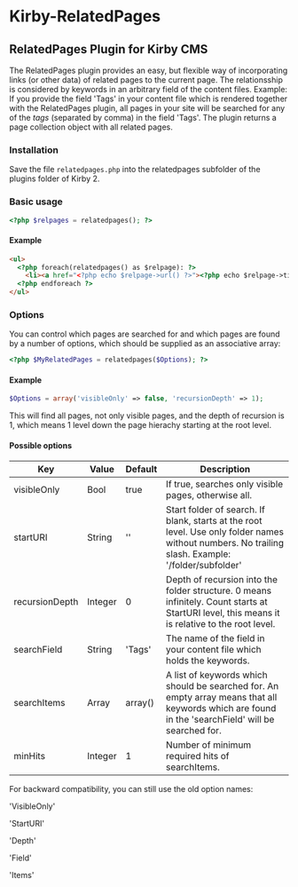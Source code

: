 Kirby-RelatedPages
==================

## RelatedPages Plugin for Kirby CMS

The RelatedPages plugin provides an easy, but flexible way of incorporating links (or other data) of related pages to the current page. The relationsship is considered by keywords in an arbitrary field of the content files. Example: If you provide the field 'Tags' in your content file which is rendered together with the RelatedPages plugin, all pages in your site will be searched for any of the *tags* (separated by comma) in the field 'Tags'. The plugin returns a page collection object with all related pages.

### Installation

Save the file `relatedpages.php` into the relatedpages subfolder of the plugins folder of Kirby 2.

### Basic usage

```php
<?php $relpages = relatedpages(); ?>
```
#### Example

```html
<ul>
  <?php foreach(relatedpages() as $relpage): ?>
    <li><a href="<?php echo $relpage->url() ?>"><?php echo $relpage->title() ?></a></li>
  <?php endforeach ?>
</ul>
```
 
### Options

You can control which pages are searched for and which pages are found by a number of options, which should be supplied as an associative array:

```php
<?php $MyRelatedPages = relatedpages($Options); ?>
```

#### Example

```php
$Options = array('visibleOnly' => false, 'recursionDepth' => 1);
```

This will find all pages, not only visible pages, and the depth of recursion is 1, which means 1 level down the page hierachy starting at the root level.

#### Possible options

| Key            | Value   | Default | Description |
|----------------|---------|---------|-------------|
| visibleOnly    | Bool    | true    | If true, searches only visible pages, otherwise all. |
| startURI       | String  | ''      | Start folder of search. If blank, starts at the root level. Use only folder names without numbers. No trailing slash. Example: '/folder/subfolder' |
| recursionDepth | Integer | 0       | Depth of recursion into the folder structure. 0 means infinitely. Count starts at StartURI level, this means it is relative to the root level. |
| searchField    | String  | 'Tags'  | The name of the field in your content file which holds the keywords. |
| searchItems    | Array   | array() | A list of keywords which should be searched for. An empty array means that all keywords which are found in the 'searchField' will be searched for. |
| minHits        | Integer | 1       | Number of minimum required hits of searchItems.

For backward compatibility, you can still use the old option names:

'VisibleOnly'

'StartURI'

'Depth'

'Field'

'Items'
 
